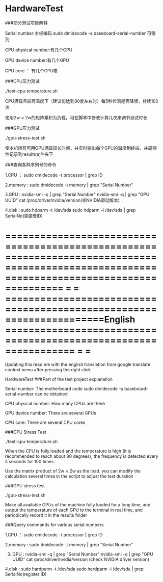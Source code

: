 # HardwareTest

###部分测试项目解释

Serial number:主板编码 sudo dmidecode -s baseboard-serial-number 可得到

CPU physical number:有几个CPU

GPU device number:有几个GPU

CPU core ： 有几个CPU核

###CPU压力测试

./test-cpu-temperature.sh

CPU满载且较高温度下（建议能达到80度左右时）每5秒检测是否降频，持续100次.

使用2w × 2w的矩阵乘积为负载，可在脚本中修改计算几次来调节测试时长

###GPU压力测试

./gpu-stress-test.sh

使本机所有可用GPU满载较长时间，并实时输出每个GPU的温度到终端，并周期性记录到results文件夹下

###查询各种序列号的命令

1.CPU ： sudo dmidecode -t processor | grep ID

2.memory : sudo dmidecode -t memory | grep "Serial Number"

3.GPU : nvidia-smi -q | grep "Serial Number"
        nvidia-smi -q | grep "GPU UUID"
        cat /proc/driver/nvidia/version(查NVIDIA驱动版本)
        
4.disk : sudo hdparm -t /dev/sda
         sudo hdparm -i /dev/sda | grep SerialNo(查硬盘ID)
         
         
         
  ============================================================================================================================================
  =                                                                                                                                          =
  =====================================================================English ================================================================
  =                                                                                                                                           =
  =============================================================================================================================================
         
Updating this read me with the english translation from google translate context menu after pressing the right click


HardwareTest
###Part of the test project explanation

Serial number: The motherboard code sudo dmidecode -s baseboard-serial-number can be obtained

CPU physical number: How many CPUs are there

GPU device number: There are several GPUs

CPU core: There are several CPU cores

###CPU Stress Test

./test-cpu-temperature.sh

When the CPU is fully loaded and the temperature is high (it is recommended to reach about 80 degrees), the frequency is detected every 5 seconds for 100 times.

Use the matrix product of 2w × 2w as the load, you can modify the calculation several times in the script to adjust the test duration

###GPU stress test

./gpu-stress-test.sh

Make all available GPUs of the machine fully loaded for a long time, and output the temperature of each GPU to the terminal in real time, and periodically record it in the results folder

###Query commands for various serial numbers

1.CPU ： sudo dmidecode -t processor | grep ID

2.memory : sudo dmidecode -t memory | grep "Serial Number"

3. GPU : nvidia-smi -q | grep "Serial Number" nvidia-smi -q | grep "GPU UUID" cat /proc/driver/nvidia/version (check NVIDIA driver version)

4.disk : sudo hardparm -t /dev/sda sudo hardparm -i /dev/sda | grep SerialNo(register ID)

